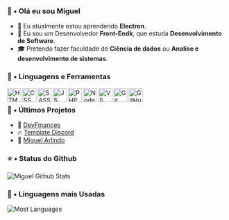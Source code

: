 ### 👋 • Olá eu sou Miguel

- 👥 Eu atualmente estou aprendendo **Electron**.
- 🌹 Eu sou um Desenvolvedor **Front-Endk**, que estuda **Desenvolvimento de Software**.
- 🎓 Pretendo fazer faculdade de **Ciência de dados** ou **Analise e desenvolvimento de sistemas**.

### 📐 • Linguagens e Ferramentas

<img align="left" height="32px" width="32px" alt="HTML logo" src="https://bit.ly/3gP4Qgx">
<img align="left" height="32px" width="32px" alt="CSS logo" src="https://bit.ly/37iML7j">
<img align="left" height="32px" width="32px" alt="SASS logo" src="https://cutt.ly/AQuzRbx">
<img align="left" height="32px" width="32px" alt="JS logo" src="https://bit.ly/3r1kzxY">
<img align="left" height="32px" width="32px" alt="PHP logo" src="https://cutt.ly/YQukyil">
<img align="left" height="32px" width="32px" alt="Node.js logo" src="https://bit.ly/3rw9m8C">
<img align="left" height="32px" width="32px" alt="VS Сode logo" src="https://bit.ly/3qZmQcU">
<img align="left" height="32px" width="32px" alt="Git logo" src="https://bit.ly/34ayuYn">
<img align="left" height="32px" width="32px" alt="GitHub logo" src="https://bit.ly/3nlY4kZ">

<br/>

### 📕 • Últimos Projetos

<ul>
<li>🎯 <a href="https://aeethon.github.io/devfinances/index.html">DevFinances</a></li>
<li>🔥 <a href="https://aeethon.github.io/template-discord/">Template Discord</a></li>
<li>🚀 <a href="http://miguelarlindo.rf.gd/">Miguel Arlindo</a></li>
</ul>

### ⭐ • Status do Github

<img align="center" src="https://github-readme-stats.vercel.app/api?username=Aeethon&include_all_commits=true&count_private=true&show_icons=true&line_height=20&title_color=7A7ADB&icon_color=2234AE&text_color=D3D3D3&bg_color=0,000000,130F40" alt="Miguel Github Stats">

### 🔗 • Linguagens mais Usadas

<img align="center" src="https://github-readme-stats.vercel.app/api/top-langs/?username=Aeethon&include_all_commits=true&count_private=true&show_icons=true&line_height=20&title_color=7A7ADB&icon_color=2234AE&text_color=D3D3D3&bg_color=0,000000,130F40" alt="Most Languages">
